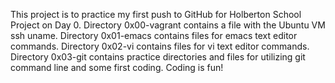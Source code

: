 This project is to practice my first push to GitHub for Holberton School Project on Day 0.
Directory 0x00-vagrant contains a file with the Ubuntu VM ssh uname.
Directory 0x01-emacs contains files for emacs text editor commands.
Directory 0x02-vi contains files for vi text editor commands.
Directory 0x03-git contains practice directories and files for utilizing git command line and some first coding.
Coding is fun!
